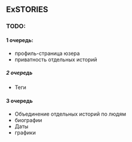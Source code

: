 ## ExSTORIES

### TODO:

#### 1 очередь:
* профиль-страница юзера
* приватность отдельных историй
##### 2 очередь
* Теги
#### 3 очередь
* Объединение отдельных историй по людям
* биографии
* Даты
* графики